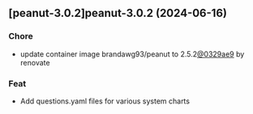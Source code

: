 

## [peanut-3.0.2]peanut-3.0.2 (2024-06-16)

### Chore



- update container image brandawg93/peanut to 2.5.2[@0329ae9](https://github.com/0329ae9) by renovate

### Feat



- Add questions.yaml files for various system charts